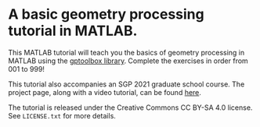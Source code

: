 # A basic geometry processing tutorial in MATLAB.

This MATLAB tutorial will teach you the basics of geometry processing in
MATLAB using the [gptoolbox library](https://github.com/alecjacobson/gptoolbox).
Complete the exercises in order from 001 to 999!

This tutorial also accompanies an SGP 2021 graduate school course.
The project page, along with a video tutorial, can be found
[here](https://odedstein.com/projects/sgp-2021-gp-matlab-course/).

The tutorial is released under the Creative Commons CC BY-SA 4.0 license.
See `LICENSE.txt` for more details.
